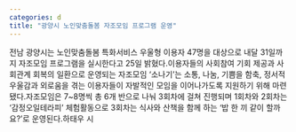 ```yaml
---
categories: d
title: "광양시 노인맞춤돌봄 자조모임 프로그램 운영"
---
```

전남 광양시는 노인맞춤돌봄 특화서비스 우울형 이용자 47명을 대상으로 내달 31일까지 자조모임 프로그램을 실시한다고 25일 밝혔다.이용자들의 사회참여 기회 제공과 사회관계 회복의 일환으로 운영되는 자조모임 ‘소나기’는 소통, 나눔, 기쁨을 함축, 정서적 우울감과 외로움을 겪는 이용자들이 자발적인 모임을 이어나가도록 지원하기 위해 마련됐다.자조모임은 7~8명씩 총 6개 반으로 나눠 3회차에 걸쳐 진행되며 1회차와 2회차는 ‘감정오일테라피’ 체험활동으로 3회차는 식사와 산책을 함께 하는 ‘밥 한 끼 같이 할까요?’로 운영된다.하태우 시
